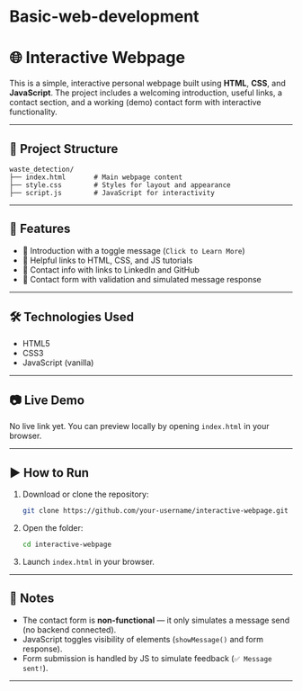 # Basic-web-development

# 🌐 Interactive Webpage

This is a simple, interactive personal webpage built using **HTML**, **CSS**, and **JavaScript**. The project includes a welcoming introduction, useful links, a contact section, and a working (demo) contact form with interactive functionality.

---

## 📁 Project Structure

```
waste_detection/
├── index.html       # Main webpage content
├── style.css        # Styles for layout and appearance
├── script.js        # JavaScript for interactivity
```

---

## 🚀 Features

- 💬 Introduction with a toggle message (`Click to Learn More`)
- 🔗 Helpful links to HTML, CSS, and JS tutorials
- 📧 Contact info with links to LinkedIn and GitHub
- 📝 Contact form with validation and simulated message response

---

## 🛠️ Technologies Used

- HTML5
- CSS3
- JavaScript (vanilla)

---

## 📷 Live Demo

No live link yet. You can preview locally by opening `index.html` in your browser.

---

## ▶️ How to Run

1. Download or clone the repository:
   ```bash
   git clone https://github.com/your-username/interactive-webpage.git
   ```

2. Open the folder:
   ```bash
   cd interactive-webpage
   ```

3. Launch `index.html` in your browser.

---

## 📌 Notes

- The contact form is **non-functional** — it only simulates a message send (no backend connected).
- JavaScript toggles visibility of elements (`showMessage()` and form response).
- Form submission is handled by JS to simulate feedback (`✅ Message sent!`).

---

